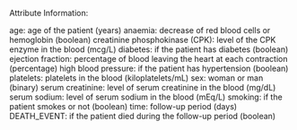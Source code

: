 Attribute Information:

age: age of the patient (years)
anaemia: decrease of red blood cells or hemoglobin (boolean)
creatinine phosphokinase (CPK): level of the CPK enzyme in the blood (mcg/L)
diabetes: if the patient has diabetes (boolean)
ejection fraction: percentage of blood leaving the heart at each contraction (percentage)
high blood pressure: if the patient has hypertension (boolean)
platelets: platelets in the blood (kiloplatelets/mL)
sex: woman or man (binary)
serum creatinine: level of serum creatinine in the blood (mg/dL)
serum sodium: level of serum sodium in the blood (mEq/L)
smoking: if the patient smokes or not (boolean)
time: follow-up period (days)
DEATH_EVENT: if the patient died during the follow-up period (boolean)